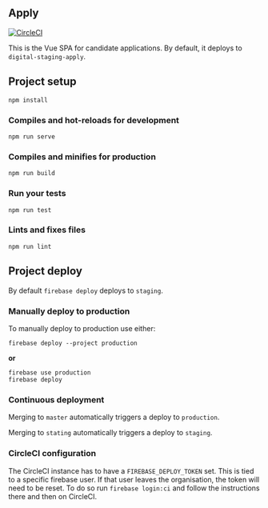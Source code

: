 ## Apply 

[![CircleCI](https://circleci.com/gh/jac-uk/apply.svg?style=svg)](https://circleci.com/gh/jac-uk/apply)

This is the Vue SPA for candidate applications. By default, it deploys to `digital-staging-apply`.

## Project setup
```
npm install
```

### Compiles and hot-reloads for development
```
npm run serve
```

### Compiles and minifies for production
```
npm run build
```

### Run your tests
```
npm run test
```

### Lints and fixes files
```
npm run lint
```

## Project deploy 

By default `firebase deploy` deploys to `staging`.

### Manually deploy to production

To manually deploy to production use either: 

```
firebase deploy --project production
```

**or** 

```
firebase use production
firebase deploy
```

### Continuous deployment

Merging to `master` automatically triggers a deploy to `production`.

Merging to `stating` automatically triggers a deploy to `staging`.


### CircleCI configuration 

The CircleCI instance has to have a `FIREBASE_DEPLOY_TOKEN` set.  This is tied to a specific firebase user.  If that user leaves
the organisation, the token will need to be reset.  To do so run `firebase login:ci` and follow the instructions there and then on
CircleCI.



